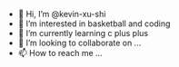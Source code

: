 - 👋 Hi, I’m @kevin-xu-shi
- 👀 I’m interested in basketball and coding
- 🌱 I’m currently learning c plus plus
- 💞️ I’m looking to collaborate on ...
- 📫 How to reach me ...

<!---
kevin-xu-shi/kevin-xu-shi is a ✨ special ✨ repository because its `README.md` (this file) appears on your GitHub profile.
You can click the Preview link to take a look at your changes.
--->
